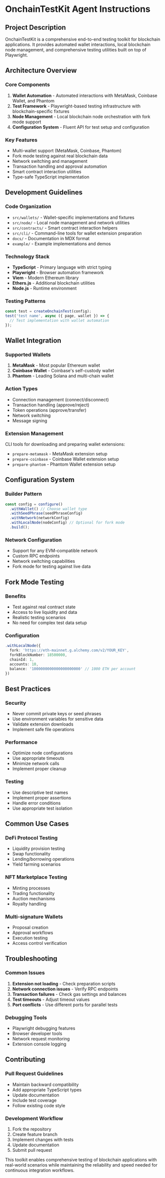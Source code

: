 # OnchainTestKit Agent Instructions

## Project Description
OnchainTestKit is a comprehensive end-to-end testing toolkit for blockchain applications. It provides automated wallet interactions, local blockchain node management, and comprehensive testing utilities built on top of Playwright.

## Architecture Overview

### Core Components
1. **Wallet Automation** - Automated interactions with MetaMask, Coinbase Wallet, and Phantom
2. **Test Framework** - Playwright-based testing infrastructure with blockchain-specific fixtures
3. **Node Management** - Local blockchain node orchestration with fork mode support
4. **Configuration System** - Fluent API for test setup and configuration

### Key Features
- Multi-wallet support (MetaMask, Coinbase, Phantom)
- Fork mode testing against real blockchain data
- Network switching and management
- Transaction handling and approval automation
- Smart contract interaction utilities
- Type-safe TypeScript implementation

## Development Guidelines

### Code Organization
- `src/wallets/` - Wallet-specific implementations and fixtures
- `src/node/` - Local node management and network utilities
- `src/contracts/` - Smart contract interaction helpers
- `src/cli/` - Command-line tools for wallet extension preparation
- `docs/` - Documentation in MDX format
- `example/` - Example implementations and demos

### Technology Stack
- **TypeScript** - Primary language with strict typing
- **Playwright** - Browser automation framework
- **Viem** - Modern Ethereum library
- **Ethers.js** - Additional blockchain utilities
- **Node.js** - Runtime environment

### Testing Patterns
```typescript
const test = createOnchainTest(config);
test('test name', async ({ page, wallet }) => {
  // Test implementation with wallet automation
});
```

## Wallet Integration

### Supported Wallets
1. **MetaMask** - Most popular Ethereum wallet
2. **Coinbase Wallet** - Coinbase's self-custody wallet
3. **Phantom** - Leading Solana and multi-chain wallet

### Action Types
- Connection management (connect/disconnect)
- Transaction handling (approve/reject)
- Token operations (approve/transfer)
- Network switching
- Message signing

### Extension Management
CLI tools for downloading and preparing wallet extensions:
- `prepare-metamask` - MetaMask extension setup
- `prepare-coinbase` - Coinbase Wallet extension setup  
- `prepare-phantom` - Phantom Wallet extension setup

## Configuration System

### Builder Pattern
```typescript
const config = configure()
  .withWallet() // Choose wallet type
  .withSeedPhrase(seedPhraseConfig)
  .withNetwork(networkConfig)
  .withLocalNode(nodeConfig) // Optional for fork mode
  .build();
```

### Network Configuration
- Support for any EVM-compatible network
- Custom RPC endpoints
- Network switching capabilities
- Fork mode for testing against live data

## Fork Mode Testing

### Benefits
- Test against real contract state
- Access to live liquidity and data
- Realistic testing scenarios
- No need for complex test data setup

### Configuration
```typescript
.withLocalNode({
  fork: 'https://eth-mainnet.g.alchemy.com/v2/YOUR_KEY',
  forkBlockNumber: 18500000,
  chainId: 1,
  accounts: 10,
  balance: '1000000000000000000000' // 1000 ETH per account
})
```

## Best Practices

### Security
- Never commit private keys or seed phrases
- Use environment variables for sensitive data
- Validate extension downloads
- Implement safe file operations

### Performance
- Optimize node configurations
- Use appropriate timeouts
- Minimize network calls
- Implement proper cleanup

### Testing
- Use descriptive test names
- Implement proper assertions
- Handle error conditions
- Use appropriate test isolation

## Common Use Cases

### DeFi Protocol Testing
- Liquidity provision testing
- Swap functionality
- Lending/borrowing operations
- Yield farming scenarios

### NFT Marketplace Testing
- Minting processes
- Trading functionality
- Auction mechanisms
- Royalty handling

### Multi-signature Wallets
- Proposal creation
- Approval workflows
- Execution testing
- Access control verification

## Troubleshooting

### Common Issues
1. **Extension not loading** - Check preparation scripts
2. **Network connection issues** - Verify RPC endpoints
3. **Transaction failures** - Check gas settings and balances
4. **Test timeouts** - Adjust timeout values
5. **Port conflicts** - Use different ports for parallel tests

### Debugging Tools
- Playwright debugging features
- Browser developer tools
- Network request monitoring
- Extension console logging

## Contributing

### Pull Request Guidelines
- Maintain backward compatibility
- Add appropriate TypeScript types
- Update documentation
- Include test coverage
- Follow existing code style

### Development Workflow
1. Fork the repository
2. Create feature branch
3. Implement changes with tests
4. Update documentation
5. Submit pull request

This toolkit enables comprehensive testing of blockchain applications with real-world scenarios while maintaining the reliability and speed needed for continuous integration workflows.